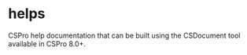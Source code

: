 # helps
CSPro help documentation that can be built using the CSDocument tool available in CSPro 8.0+.
